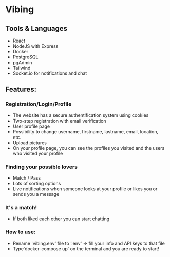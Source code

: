 # Vibing

## Tools & Languages
* React
* NodeJS with Express
* Docker
* PostgreSQL
* pgAdmin
* Tailwind
* Socket.io for notifications and chat

## Features:
### Registration/Login/Profile
* The website has a secure authentification system using cookies
* Two-step registration with email verification
* User profile page
* Possibility to change username, firstname, lastname, email, location, etc.
* Upload pictures
* On your profile page, you can see the profiles you visited and the users who visited your profile


### Finding your possible lovers
* Match / Pass 
* Lots of sorting options
* Live notifications when someone looks at your profile or likes you or sends you a message

 ### It's a match!
 * If both liked each other you can start chatting

 ### How to use:
 * Rename 'vibing.env' file to '.env' => fill your info and API keys to that file
 * Type'docker-compose up' on the terminal and you are ready to start!
 
 


